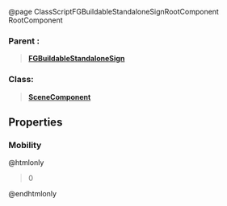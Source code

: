 @page ClassScriptFGBuildableStandaloneSignRootComponent RootComponent
### Parent :
<b><a href="_class_script_f_g_buildable_standalone_sign.html"><blockquote>FGBuildableStandaloneSign</blockquote></a></b>
### Class:
<b><a href="_class_script_scene_component.html"><blockquote>SceneComponent</blockquote></a></b>
## Properties
### Mobility
@htmlonly
<blockquote>0</blockquote>
@endhtmlonly

